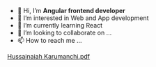 - 👋 Hi, I’m **Angular frontend developer**
- 👀 I’m interested in Web and App development
- 🌱 I’m currently learning React
- 💞️ I’m looking to collaborate on ...
- 📫 How to reach me ...

<!---
hussaintechworld/hussaintechworld is a ✨ special ✨ repository because its `README.md` (this file) appears on your GitHub profile.
You can click the Preview link to take a look at your changes.
--->
[Hussainaiah Karumanchi.pdf](https://github.com/user-attachments/files/16278320/Hussainaiah.Karumanchi.pdf)
